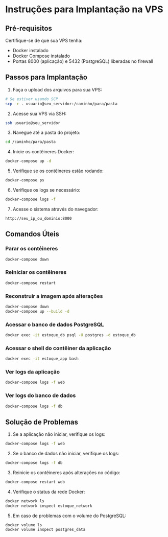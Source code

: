 # Instruções para Implantação na VPS

## Pré-requisitos

Certifique-se de que sua VPS tenha:

- Docker instalado
- Docker Compose instalado
- Portas 8000 (aplicação) e 5432 (PostgreSQL) liberadas no firewall

## Passos para Implantação

1. Faça o upload dos arquivos para sua VPS:

```bash
# Se estiver usando SCP
scp -r . usuario@seu_servidor:/caminho/para/pasta
```

2. Acesse sua VPS via SSH:

```bash
ssh usuario@seu_servidor
```

3. Navegue até a pasta do projeto:

```bash
cd /caminho/para/pasta
```

4. Inicie os contêineres Docker:

```bash
docker-compose up -d
```

5. Verifique se os contêineres estão rodando:

```bash
docker-compose ps
```

6. Verifique os logs se necessário:

```bash
docker-compose logs -f
```

7. Acesse o sistema através do navegador:

```
http://seu_ip_ou_dominio:8000
```

## Comandos Úteis

### Parar os contêineres

```bash
docker-compose down
```

### Reiniciar os contêineres

```bash
docker-compose restart
```

### Reconstruir a imagem após alterações

```bash
docker-compose down
docker-compose up --build -d
```

### Acessar o banco de dados PostgreSQL

```bash
docker exec -it estoque_db psql -U postgres -d estoque_db
```

### Acessar o shell do contêiner da aplicação

```bash
docker exec -it estoque_app bash
```

### Ver logs da aplicação

```bash
docker-compose logs -f web
```

### Ver logs do banco de dados

```bash
docker-compose logs -f db
```

## Solução de Problemas

1. Se a aplicação não iniciar, verifique os logs:

```bash
docker-compose logs -f web
```

2. Se o banco de dados não iniciar, verifique os logs:

```bash
docker-compose logs -f db
```

3. Reinicie os contêineres após alterações no código:

```bash
docker-compose restart web
```

4. Verifique o status da rede Docker:

```bash
docker network ls
docker network inspect estoque_network
```

5. Em caso de problemas com o volume do PostgreSQL:

```bash
docker volume ls
docker volume inspect postgres_data
``` 